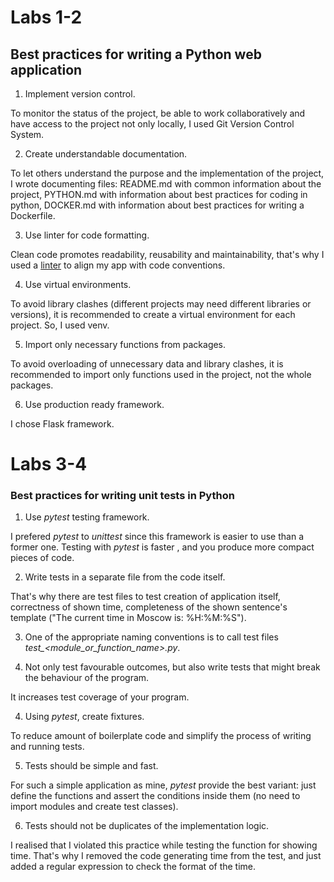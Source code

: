 # Labs 1-2

## Best practices for writing a Python web application

1. Implement version control.

To monitor the status of the project, be able to work collaboratively and have access to the project not only locally, I used Git Version Control System.

2. Create understandable documentation.

To let others understand the purpose and the implementation of the project, I wrote documenting files: README.md with common information about the project, PYTHON.md with information about best practices for coding in python, DOCKER.md with information about best practices for writing a Dockerfile.

3. Use linter for code formatting.

Clean code promotes readability, reusability and maintainability, that's why I used a [linter](https://flake8.pycqa.org/en/latest/) to align my app with code conventions.

4. Use virtual environments.

To avoid library clashes (different projects may need different libraries or versions), it is recommended to create a virtual environment for each project. So, I used venv.

5. Import only necessary functions from packages.

To avoid overloading of unnecessary data and library clashes, it is recommended to import only functions used in the project, not the whole packages.  

6. Use production ready framework.

I chose Flask framework.

# Labs 3-4

### Best practices for writing unit tests in Python

1. Use *pytest* testing framework.

I prefered *pytest* to *unittest* since this framework is easier to use than a former one. Testing with *pytest* is faster , and you produce more compact pieces of code.

2. Write tests in a separate file from the code itself.

That's why there are test files to test creation of application itself, correctness of shown time, completeness of the shown sentence's template ("The current time in Moscow is: %H:%M:%S").

3. One of the appropriate naming conventions is to call test files *test_\<module_or_function_name>.py*.

4. Not only test favourable outcomes, but also write tests that might break the behaviour of the program.

It increases test coverage of your program.

4. Using *pytest*, create fixtures.

To reduce amount of boilerplate code and simplify the process of writing and running tests.

5. Tests should be simple and fast.

For such a simple application as mine, *pytest* provide the best variant: just define the functions and assert the conditions inside them (no need to import modules and create test classes).  

6. Tests should not be duplicates of the implementation logic.

I realised that I violated this practice while testing the function for showing time. That's why I removed the code generating time from the test, and just added a regular expression to check the format of the time.    
